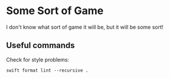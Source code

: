 #  Some Sort of Game

I don't know what sort of game it will be, but it will be some sort!

## Useful commands

Check for style problems:
```
swift format lint --recursive .
```

